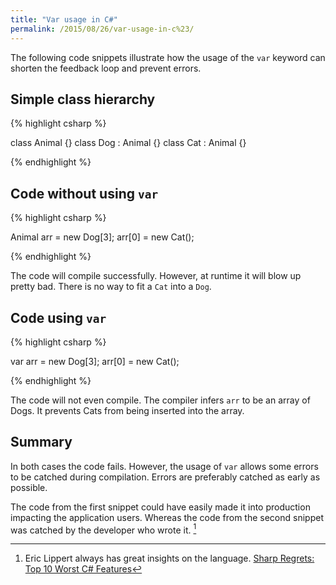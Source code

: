 ```yaml
---
title: "Var usage in C#"
permalink: /2015/08/26/var-usage-in-c%23/
---
```


The following code snippets illustrate how the usage of the `var` keyword can shorten the feedback loop and prevent errors.

## Simple class hierarchy

{% highlight csharp %}

class Animal {}
class Dog : Animal {}
class Cat : Animal {}

{% endhighlight %}

## Code without using `var`

{% highlight csharp %}

Animal arr = new Dog[3];
arr[0] = new Cat();

{% endhighlight %}

The code will compile successfully. However, at runtime it will blow up pretty bad. There is no way to fit a `Cat` into a `Dog`.

## Code using `var`

{% highlight csharp %}

var arr = new Dog[3];
arr[0] = new Cat();

{% endhighlight %}

The code will not even compile. The compiler infers `arr` to be an array of Dogs. It prevents Cats from being inserted into the array. 

## Summary

In both cases the code fails. However, the usage of `var` allows some errors to be catched during compilation. Errors are preferably catched as early as possible.

The code from the first snippet could have easily made it into production impacting the application users. Whereas the code from the second snippet was catched by the developer who wrote it. [^bottom_ten_link]

[^bottom_ten_link]: Eric Lippert always has great insights on the language. [Sharp Regrets: Top 10 Worst C# Features](http://www.informit.com/articles/article.aspx?p=2425867)
